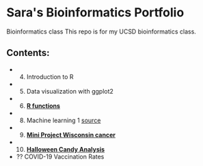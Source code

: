 # Sara's Bioinformatics Portfolio

Bioinformatics class
This repo is for my UCSD bioinformatics class.

## Contents:

- 04. Introduction to R
- 05. Data visualization with ggplot2
- 06. [**R functions**](https://github.com/shdlm33/BGGN213/blob/main/class06/class06/class06_git.md)
- 08. Machine learning 1 [source](https://github.com/shdlm33/BGGN213/blob/main/class08/class08.Rmd)
- 09. [**Mini Project Wisconsin cancer**](https://github.com/shdlm33/BGGN213/blob/main/class09_mini_project/class09_mini_project/class09_mini_project.md)
- 10. [**Halloween Candy Analysis**](https://github.com/shdlm33/BGGN213/blob/main/class10_halloween/class10_halloween_git.md)
- ?? COVID-19 Vaccination Rates
